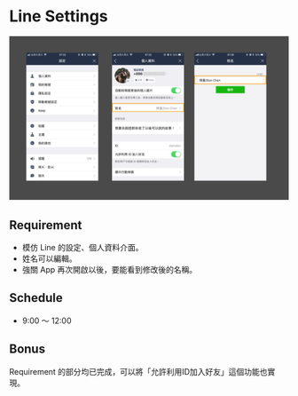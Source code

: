 # Line Settings
![Line Settings](resources/setting.png)

## Requirement
 - 模仿 Line 的設定、個人資料介面。
 - 姓名可以編輯。
 - 強關 App 再次開啟以後，要能看到修改後的名稱。

## Schedule
 - 9:00 ～ 12:00

## Bonus
Requirement 的部分均已完成，可以將「允許利用ID加入好友」這個功能也實現。
